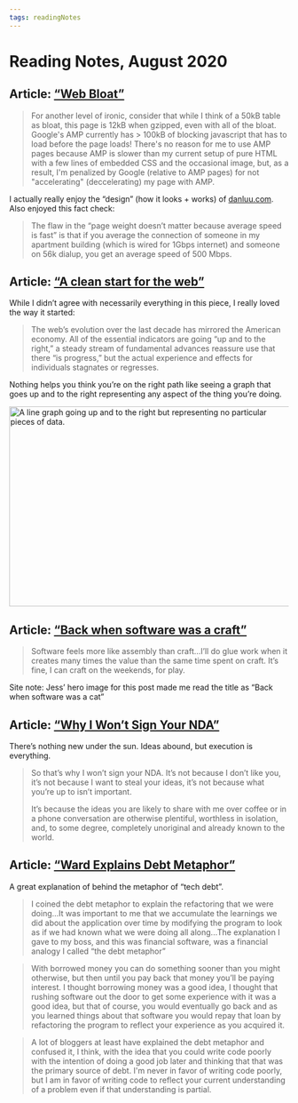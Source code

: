 ```yaml
---
tags: readingNotes
---
```


# Reading Notes, August 2020

## Article: [“Web Bloat”](https://danluu.com/web-bloat/)

> For another level of ironic, consider that while I think of a 50kB table as bloat, this page is 12kB when gzipped, even with all of the bloat. Google's AMP currently has > 100kB of blocking javascript that has to load before the page loads! There's no reason for me to use AMP pages because AMP is slower than my current setup of pure HTML with a few lines of embedded CSS and the occasional image, but, as a result, I'm penalized by Google (relative to AMP pages) for not "accelerating" (deccelerating) my page with AMP.

I actually really enjoy the “design” (how it looks + works) of [danluu.com](https://danluu.com/). Also enjoyed this fact check:

> The flaw in the “page weight doesn’t matter because average speed is fast” is that if you average the connection of someone in my apartment building (which is wired for 1Gbps internet) and someone on 56k dialup, you get an average speed of 500 Mbps.

## Article: [“A clean start for the web”](https://macwright.com/2020/08/22/clean-starts-for-the-web.html)

While I didn’t agree with necessarily everything in this piece, I really loved the way it started:

> The web’s evolution over the last decade has mirrored the American economy. All of the essential indicators are going “up and to the right,” a steady stream of fundamental advances reassure use that there “is progress,” but the actual experience and effects for individuals stagnates or regresses.

Nothing helps you think you’re on the right path like seeing a graph that goes up and to the right representing any aspect of the thing you’re doing.

<img src="https://cdn.jim-nielsen.com/blog/2020/reading-notes-august-graph.png" alt="A line graph going up and to the right but representing no particular pieces of data." width="513" height="360" />

## Article: [“Back when software was a craft”](https://jessitron.com/2020/08/04/back-when-software-was-a-craft/)

> Software feels more like assembly than craft...I’ll do glue work when it creates many times the value than the same time spent on craft. It’s fine, I can craft on the weekends, for play.

Site note: Jess’ hero image for this post made me read the title as “Back when software was a cat”

## Article: [“Why I Won’t Sign Your NDA”](http://blog.jpl-consulting.com/2012/04/why-i-wont-sign-your-nda/)

There’s nothing new under the sun. Ideas abound, but execution is everything.

> So that’s why I won’t sign your NDA. It’s not because I don’t like you, it’s not because I want to steal your ideas, it’s not because what you’re up to isn’t important.
>
> It’s because the ideas you are likely to share with me over coffee or in a phone conversation are otherwise plentiful, worthless in isolation, and, to some degree, completely unoriginal and already known to the world.

## Article: [“Ward Explains Debt Metaphor”](http://wiki.c2.com/?WardExplainsDebtMetaphor=)

A great explanation of behind the metaphor of “tech debt”.

>  I coined the debt metaphor to explain the refactoring that we were doing...It was important to me that we accumulate the learnings we did about the application over time by modifying the program to look as if we had known what we were doing all along...The explanation I gave to my boss, and this was financial software, was a financial analogy I called “the debt metaphor”

>  With borrowed money you can do something sooner than you might otherwise, but then until you pay back that money you’ll be paying interest. I thought borrowing money was a good idea, I thought that rushing software out the door to get some experience with it was a good idea, but that of course, you would eventually go back and as you learned things about that software you would repay that loan by refactoring the program to reflect your experience as you acquired it. 

>  A lot of bloggers at least have explained the debt metaphor and confused it, I think, with the idea that you could write code poorly with the intention of doing a good job later and thinking that that was the primary source of debt. I'm never in favor of writing code poorly, but I am in favor of writing code to reflect your current understanding of a problem even if that understanding is partial.